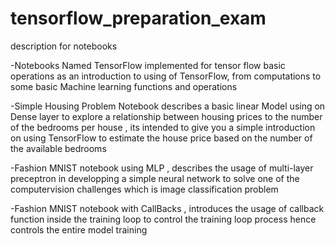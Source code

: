# tensorflow_preparation_exam

description for notebooks 

-Notebooks Named TensorFlow implemented for tensor flow basic operations as an introduction to using of TensorFlow, from computations to some basic Machine learning functions and operations 

-Simple Housing Problem Notebook describes a basic linear Model using on Dense layer to explore a relationship between housing prices to the number of the bedrooms per house , its intended to give you a simple introduction on using TensorFlow to estimate the house price based on the number of the available bedrooms 


-Fashion MNIST notebook using MLP , describes the usage of multi-layer preceptron in developping a simple neural network to solve one of the computervision challenges which is image classification problem 


-Fashion MNIST notebook with CallBacks , introduces the usage of callback function inside the training loop to control the training loop process hence controls the entire model training 
